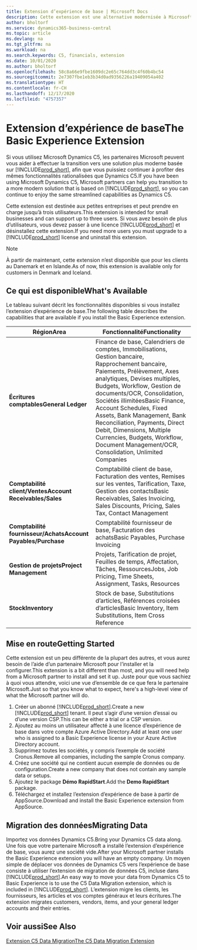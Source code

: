 ```yaml
---
title: Extension d’expérience de base | Microsoft Docs
description: Cette extension est une alternative modernisée à Microsoft Dynamics C5.
author: bholtorf
ms.service: dynamics365-business-central
ms.topic: article
ms.devlang: na
ms.tgt_pltfrm: na
ms.workload: na
ms.search.keywords: C5, financials, extension
ms.date: 10/01/2020
ms.author: bholtorf
ms.openlocfilehash: 58c8a66e9fbe1609dc2e65c764dd3c4f60b4bc54
ms.sourcegitcommit: 2e7307fbe1eb3b34d0ad9356226a19409054a402
ms.translationtype: HT
ms.contentlocale: fr-CH
ms.lasthandoff: 12/17/2020
ms.locfileid: "4757357"
---
```

# <a name="the-basic-experience-extension"></a><span data-ttu-id="3f6d9-103">Extension d’expérience de base</span><span class="sxs-lookup"><span data-stu-id="3f6d9-103">The Basic Experience Extension</span></span>
<span data-ttu-id="3f6d9-104">Si vous utilisez Microsoft Dynamics C5, les partenaires Microsoft peuvent vous aider à effectuer la transition vers une solution plus moderne basée sur [!INCLUDE[prod_short](includes/prod_short.md)], afin que vous puissiez continuer à profiter des mêmes fonctionnalités rationalisées que Dynamics C5.</span><span class="sxs-lookup"><span data-stu-id="3f6d9-104">If you have been using Microsoft Dynamics C5, Microsoft partners can help you transition to a more modern solution that is based on [!INCLUDE[prod_short](includes/prod_short.md)], so you can continue to enjoy the same streamlined capabilities as Dynamics C5.</span></span>

<span data-ttu-id="3f6d9-105">Cette extension est destinée aux petites entreprises et peut prendre en charge jusqu’à trois utilisateurs.</span><span class="sxs-lookup"><span data-stu-id="3f6d9-105">This extension is intended for small businesses and can support up to three users.</span></span> <span data-ttu-id="3f6d9-106">Si vous avez besoin de plus d’utilisateurs, vous devez passer à une licence [!INCLUDE[prod_short](includes/prod_short.md)] et désinstallez cette extension.</span><span class="sxs-lookup"><span data-stu-id="3f6d9-106">If you need more users you must upgrade to a [!INCLUDE[prod_short](includes/prod_short.md)] license and uninstall this extension.</span></span>

> [!NOTE]
> <span data-ttu-id="3f6d9-107">À partir de maintenant, cette extension n’est disponible que pour les clients au Danemark et en Islande.</span><span class="sxs-lookup"><span data-stu-id="3f6d9-107">As of now, this extension is available only for customers in Denmark and Iceland.</span></span> 

## <a name="whats-available"></a><span data-ttu-id="3f6d9-108">Ce qui est disponible</span><span class="sxs-lookup"><span data-stu-id="3f6d9-108">What's Available</span></span>
<span data-ttu-id="3f6d9-109">Le tableau suivant décrit les fonctionnalités disponibles si vous installez l’extension d’expérience de base.</span><span class="sxs-lookup"><span data-stu-id="3f6d9-109">The following table describes the capabilities that are available if you install the Basic Experience extension.</span></span>

|<span data-ttu-id="3f6d9-110">Région</span><span class="sxs-lookup"><span data-stu-id="3f6d9-110">Area</span></span>  |<span data-ttu-id="3f6d9-111">Fonctionnalité</span><span class="sxs-lookup"><span data-stu-id="3f6d9-111">Functionality</span></span>  |
|---------|---------|
|<span data-ttu-id="3f6d9-112">**Écritures comptables**</span><span class="sxs-lookup"><span data-stu-id="3f6d9-112">**General Ledger**</span></span> |<span data-ttu-id="3f6d9-113">Finance de base, Calendriers de comptes, Immobilisations, Gestion bancaire, Rapprochement bancaire, Paiements, Prélèvement, Axes analytiques, Devises multiples, Budgets, Workflow, Gestion de documents/OCR, Consolidation, Sociétés illimitées</span><span class="sxs-lookup"><span data-stu-id="3f6d9-113">Basic Finance, Account Schedules, Fixed Assets, Bank Management, Bank Reconciliation, Payments, Direct Debit, Dimensions, Multiple Currencies, Budgets, Workflow, Document Management/OCR, Consolidation, Unlimited Companies</span></span>|
|<span data-ttu-id="3f6d9-114">**Comptabilité client/Ventes**</span><span class="sxs-lookup"><span data-stu-id="3f6d9-114">**Account Receivables/Sales**</span></span> |<span data-ttu-id="3f6d9-115">Comptabilité client de base, Facturation des ventes, Remises sur les ventes, Tarification, Taxe, Gestion des contacts</span><span class="sxs-lookup"><span data-stu-id="3f6d9-115">Basic Receivables, Sales Invoicing, Sales Discounts, Pricing, Sales Tax, Contact Management</span></span> |
|<span data-ttu-id="3f6d9-116">**Comptabilité fournisseur/Achats**</span><span class="sxs-lookup"><span data-stu-id="3f6d9-116">**Account Payables/Purchase**</span></span> |<span data-ttu-id="3f6d9-117">Comptabilité fournisseur de base, Facturation des achats</span><span class="sxs-lookup"><span data-stu-id="3f6d9-117">Basic Payables, Purchase Invoicing</span></span> |
|<span data-ttu-id="3f6d9-118">**Gestion de projets**</span><span class="sxs-lookup"><span data-stu-id="3f6d9-118">**Project Management**</span></span> |<span data-ttu-id="3f6d9-119">Projets, Tarification de projet, Feuilles de temps, Affectation, Tâches, Ressources</span><span class="sxs-lookup"><span data-stu-id="3f6d9-119">Jobs, Job Pricing, Time Sheets, Assignment, Tasks, Resources</span></span> |
|<span data-ttu-id="3f6d9-120">**Stock**</span><span class="sxs-lookup"><span data-stu-id="3f6d9-120">**Inventory**</span></span> |<span data-ttu-id="3f6d9-121">Stock de base, Substitutions d’articles, Références croisées d’articles</span><span class="sxs-lookup"><span data-stu-id="3f6d9-121">Basic Inventory, Item Substitutions, Item Cross Reference</span></span> |

## <a name="getting-started"></a><span data-ttu-id="3f6d9-122">Mise en route</span><span class="sxs-lookup"><span data-stu-id="3f6d9-122">Getting Started</span></span>
<span data-ttu-id="3f6d9-123">Cette extension est un peu différente de la plupart des autres, et vous aurez besoin de l’aide d’un partenaire Microsoft pour l’installer et la configurer.</span><span class="sxs-lookup"><span data-stu-id="3f6d9-123">This extension is a bit different than most, and you will need help from a Microsoft partner to install and set it up.</span></span> <span data-ttu-id="3f6d9-124">Juste pour que vous sachiez à quoi vous attendre, voici une vue d’ensemble de ce que fera le partenaire Microsoft.</span><span class="sxs-lookup"><span data-stu-id="3f6d9-124">Just so that you know what to expect, here's a high-level view of what the Microsoft partner will do.</span></span>

1. <span data-ttu-id="3f6d9-125">Créer un abonné [!INCLUDE[prod_short](includes/prod_short.md)].</span><span class="sxs-lookup"><span data-stu-id="3f6d9-125">Create a new [!INCLUDE[prod_short](includes/prod_short.md)] tenant.</span></span> <span data-ttu-id="3f6d9-126">Il peut s’agir d’une version d’essai ou d’une version CSP.</span><span class="sxs-lookup"><span data-stu-id="3f6d9-126">This can be either a trial or a CSP version.</span></span>
2. <span data-ttu-id="3f6d9-127">Ajoutez au moins un utilisateur affecté à une licence d’expérience de base dans votre compte Azure Active Directory.</span><span class="sxs-lookup"><span data-stu-id="3f6d9-127">Add at least one user who is assigned to a Basic Experience license in your Azure Active Directory account.</span></span>
3. <span data-ttu-id="3f6d9-128">Supprimez toutes les sociétés, y compris l’exemple de société Cronus.</span><span class="sxs-lookup"><span data-stu-id="3f6d9-128">Remove all companies, including the sample Cronus company.</span></span>
4. <span data-ttu-id="3f6d9-129">Créez une société qui ne contient aucun exemple de données ou de configuration.</span><span class="sxs-lookup"><span data-stu-id="3f6d9-129">Create a new company that does not contain any sample data or setups.</span></span>
5. <span data-ttu-id="3f6d9-130">Ajoutez le package **Démo RapidStart**.</span><span class="sxs-lookup"><span data-stu-id="3f6d9-130">Add the **Demo RapidStart** package.</span></span> <!--what does the pockage contain?-->
6. <span data-ttu-id="3f6d9-131">Téléchargez et installez l’extension d’expérience de base à partir de AppSource.</span><span class="sxs-lookup"><span data-stu-id="3f6d9-131">Download and install the Basic Experience extension from AppSource.</span></span>

## <a name="migrating-data"></a><span data-ttu-id="3f6d9-132">Migration des données</span><span class="sxs-lookup"><span data-stu-id="3f6d9-132">Migrating Data</span></span>
<span data-ttu-id="3f6d9-133">Importez vos données Dynamics C5.</span><span class="sxs-lookup"><span data-stu-id="3f6d9-133">Bring your Dynamics C5 data along.</span></span> <span data-ttu-id="3f6d9-134">Une fois que votre partenaire Microsoft a installé l’extension d’expérience de base, vous aurez une société vide.</span><span class="sxs-lookup"><span data-stu-id="3f6d9-134">After your Microsoft partner installs the Basic Experience extension you will have an empty company.</span></span> <span data-ttu-id="3f6d9-135">Un moyen simple de déplacer vos données de Dynamics C5 vers l’expérience de base consiste à utiliser l’extension de migration de données C5, incluse dans [!INCLUDE[prod_short](includes/prod_short.md)].</span><span class="sxs-lookup"><span data-stu-id="3f6d9-135">An easy way to move your data from Dynamics C5 to Basic Experience is to use the C5 Data Migration extension, which is included in [!INCLUDE[prod_short](includes/prod_short.md)].</span></span> <span data-ttu-id="3f6d9-136">L’extension migre les clients, les fournisseurs, les articles et vos comptes généraux et leurs écritures.</span><span class="sxs-lookup"><span data-stu-id="3f6d9-136">The extension migrates customers, vendors, items, and your general ledger accounts and their entries.</span></span>

## <a name="see-also"></a><span data-ttu-id="3f6d9-137">Voir aussi</span><span class="sxs-lookup"><span data-stu-id="3f6d9-137">See Also</span></span>
[<span data-ttu-id="3f6d9-138">Extension C5 Data Migration</span><span class="sxs-lookup"><span data-stu-id="3f6d9-138">The C5 Data Migration Extension</span></span>](ui-extensions-c5-data-migration.md)